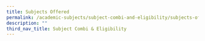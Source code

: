 ```yaml
---
title: Subjects Offered
permalink: /academic-subjects/subject-combi-and-eligibility/subjects-offered/
description: ""
third_nav_title: Subject Combi & Eligibility
---
```

